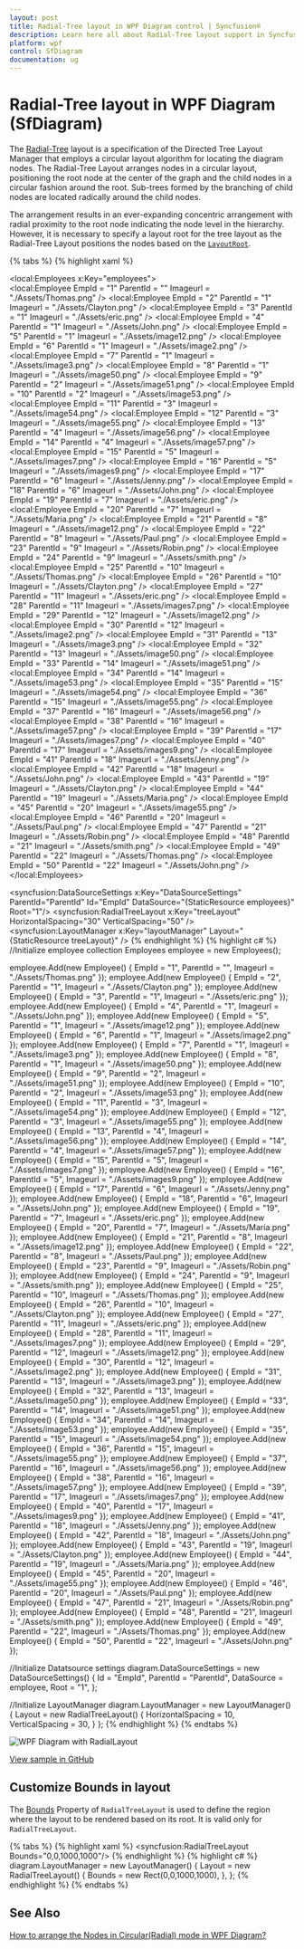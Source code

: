 ```yaml
---
layout: post
title: Radial-Tree layout in WPF Diagram control | Syncfusion®
description: Learn here all about Radial-Tree layout support in Syncfusion® WPF Diagram (SfDiagram) control and more.
platform: wpf
control: SfDiagram
documentation: ug
---
```


# Radial-Tree layout in WPF Diagram (SfDiagram)

The [Radial-Tree](https://help.syncfusion.com/cr/wpf/Syncfusion.UI.Xaml.Diagram.Layout.RadialTreeLayout.html) layout is a specification of the Directed Tree Layout Manager that employs a circular layout algorithm for locating the diagram nodes. The Radial-Tree Layout arranges nodes in a circular layout, positioning the root node at the center of the graph and the child nodes in a circular fashion around the root. Sub-trees formed by the branching of child nodes are located radically around the child nodes.  

The arrangement results in an ever-expanding concentric arrangement with radial proximity to the root node indicating the node level in the hierarchy. However, it is necessary to specify a layout root for the tree layout as the Radial-Tree Layout positions the nodes based on the [`LayoutRoot`](https://help.syncfusion.com/cr/wpf/Syncfusion.UI.Xaml.Diagram.Layout.RadialTreeLayout.html#Syncfusion_UI_Xaml_Diagram_Layout_RadialTreeLayout_LayoutRoot).

{% tabs %}
{% highlight xaml %}
<!--Initialize employee collection-->            
<local:Employees x:Key="employees">                
    <local:Employee EmpId = "1" ParentId = "" Imageurl = "./Assets/Thomas.png" />
    <local:Employee EmpId = "2" ParentId = "1" Imageurl = "./Assets/Clayton.png" />
    <local:Employee EmpId = "3" ParentId = "1" Imageurl = "./Assets/eric.png" />
    <local:Employee EmpId = "4" ParentId = "1" Imageurl = "./Assets/John.png" />
    <local:Employee EmpId = "5" ParentId = "1" Imageurl = "./Assets/image12.png" />
    <local:Employee EmpId = "6" ParentId = "1" Imageurl = "./Assets/image2.png" />
    <local:Employee EmpId = "7" ParentId = "1" Imageurl = "./Assets/image3.png" />
    <local:Employee EmpId = "8" ParentId = "1" Imageurl = "./Assets/image50.png" />
    <local:Employee EmpId = "9" ParentId = "2" Imageurl = "./Assets/image51.png" />
    <local:Employee EmpId = "10" ParentId = "2" Imageurl = "./Assets/image53.png" />
    <local:Employee EmpId = "11" ParentId = "3" Imageurl = "./Assets/image54.png" />
    <local:Employee EmpId = "12" ParentId = "3" Imageurl = "./Assets/image55.png" />
    <local:Employee EmpId = "13" ParentId = "4" Imageurl = "./Assets/image56.png" />
    <local:Employee EmpId = "14" ParentId = "4" Imageurl = "./Assets/image57.png" />
    <local:Employee EmpId = "15" ParentId = "5" Imageurl = "./Assets/images7.png" />
    <local:Employee EmpId = "16" ParentId = "5" Imageurl = "./Assets/images9.png" />
    <local:Employee EmpId = "17" ParentId = "6" Imageurl = "./Assets/Jenny.png" />
    <local:Employee EmpId = "18" ParentId = "6" Imageurl = "./Assets/John.png" />
    <local:Employee EmpId = "19" ParentId = "7" Imageurl = "./Assets/eric.png" />
    <local:Employee EmpId = "20" ParentId = "7" Imageurl = "./Assets/Maria.png" />
    <local:Employee EmpId = "21" ParentId = "8" Imageurl = "./Assets/image12.png" />
    <local:Employee EmpId = "22" ParentId = "8" Imageurl = "./Assets/Paul.png" />
    <local:Employee EmpId = "23" ParentId = "9" Imageurl = "./Assets/Robin.png" />
    <local:Employee EmpId = "24" ParentId = "9" Imageurl = "./Assets/smith.png" />
    <local:Employee EmpId = "25" ParentId = "10" Imageurl = "./Assets/Thomas.png" />
    <local:Employee EmpId = "26" ParentId = "10" Imageurl = "./Assets/Clayton.png" />
    <local:Employee EmpId = "27" ParentId = "11" Imageurl = "./Assets/eric.png" />
    <local:Employee EmpId = "28" ParentId = "11" Imageurl = "./Assets/images7.png" />
    <local:Employee EmpId = "29" ParentId = "12" Imageurl = "./Assets/image12.png" />
    <local:Employee EmpId = "30" ParentId = "12" Imageurl = "./Assets/image2.png" />
    <local:Employee EmpId = "31" ParentId = "13" Imageurl = "./Assets/image3.png" />
    <local:Employee EmpId = "32" ParentId = "13" Imageurl = "./Assets/image50.png" />
    <local:Employee EmpId = "33" ParentId = "14" Imageurl = "./Assets/image51.png" />
    <local:Employee EmpId = "34" ParentId = "14" Imageurl = "./Assets/image53.png" />
    <local:Employee EmpId = "35" ParentId = "15" Imageurl = "./Assets/image54.png" />
    <local:Employee EmpId = "36" ParentId = "15" Imageurl = "./Assets/image55.png" />
    <local:Employee EmpId = "37" ParentId = "16" Imageurl = "./Assets/image56.png" />
    <local:Employee EmpId = "38" ParentId = "16" Imageurl = "./Assets/image57.png" />
    <local:Employee EmpId = "39" ParentId = "17" Imageurl = "./Assets/images7.png" />
    <local:Employee EmpId = "40" ParentId = "17" Imageurl = "./Assets/images9.png" />
    <local:Employee EmpId = "41" ParentId = "18" Imageurl = "./Assets/Jenny.png" />
    <local:Employee EmpId = "42" ParentId = "18" Imageurl = "./Assets/John.png" />
    <local:Employee EmpId = "43" ParentId = "19" Imageurl = "./Assets/Clayton.png" />
    <local:Employee EmpId = "44" ParentId = "19" Imageurl = "./Assets/Maria.png" />
    <local:Employee EmpId = "45" ParentId = "20" Imageurl = "./Assets/image55.png" />
    <local:Employee EmpId = "46" ParentId = "20" Imageurl = "./Assets/Paul.png" />
    <local:Employee EmpId = "47" ParentId = "21" Imageurl = "./Assets/Robin.png" />
    <local:Employee EmpId = "48" ParentId = "21" Imageurl = "./Assets/smith.png" />
    <local:Employee EmpId = "49" ParentId = "22" Imageurl = "./Assets/Thomas.png" />
    <local:Employee EmpId = "50" ParentId = "22" Imageurl = "./Assets/John.png" />
</local:Employees>

<!--Initializes the DataSourceSettings -->
<syncfusion:DataSourceSettings x:Key="DataSourceSettings" 
                               ParentId="ParentId" Id="EmpId"
                               DataSource="{StaticResource employees}" 
                               Root="1"/>
    <!--Initialize the Layout-->
    <syncfusion:RadialTreeLayout x:Key="treeLayout" 
                                 HorizontalSpacing="30" 
                                 VerticalSpacing="50" />
    <!--Initialize the Layout Manager-->
    <syncfusion:LayoutManager x:Key="layoutManager" Layout="{StaticResource treeLayout}" />
{% endhighlight %}
{% highlight c# %}
//Initialize employee collection
Employees employee = new Employees();

employee.Add(new Employee() { EmpId = "1", ParentId = "", Imageurl = "./Assets/Thomas.png" });
employee.Add(new Employee() { EmpId = "2", ParentId = "1", Imageurl = "./Assets/Clayton.png" });
employee.Add(new Employee() { EmpId = "3", ParentId = "1", Imageurl = "./Assets/eric.png" });
employee.Add(new Employee() { EmpId = "4", ParentId = "1", Imageurl = "./Assets/John.png" });
employee.Add(new Employee() { EmpId = "5", ParentId = "1", Imageurl = "./Assets/image12.png" });
employee.Add(new Employee() { EmpId = "6", ParentId = "1", Imageurl = "./Assets/image2.png" });
employee.Add(new Employee() { EmpId = "7", ParentId = "1", Imageurl = "./Assets/image3.png" });
employee.Add(new Employee() { EmpId = "8", ParentId = "1", Imageurl = "./Assets/image50.png" });
employee.Add(new Employee() { EmpId = "9", ParentId = "2", Imageurl = "./Assets/image51.png" });
employee.Add(new Employee() { EmpId = "10", ParentId = "2", Imageurl = "./Assets/image53.png" });
employee.Add(new Employee() { EmpId = "11", ParentId = "3", Imageurl = "./Assets/image54.png" });
employee.Add(new Employee() { EmpId = "12", ParentId = "3", Imageurl = "./Assets/image55.png" });
employee.Add(new Employee() { EmpId = "13", ParentId = "4", Imageurl = "./Assets/image56.png" });
employee.Add(new Employee() { EmpId = "14", ParentId = "4", Imageurl = "./Assets/image57.png" });
employee.Add(new Employee() { EmpId = "15", ParentId = "5", Imageurl = "./Assets/images7.png" });
employee.Add(new Employee() { EmpId = "16", ParentId = "5", Imageurl = "./Assets/images9.png" });
employee.Add(new Employee() { EmpId = "17", ParentId = "6", Imageurl = "./Assets/Jenny.png" });
employee.Add(new Employee() { EmpId = "18", ParentId = "6", Imageurl = "./Assets/John.png" });
employee.Add(new Employee() { EmpId = "19", ParentId = "7", Imageurl = "./Assets/eric.png" });
employee.Add(new Employee() { EmpId = "20", ParentId = "7", Imageurl = "./Assets/Maria.png" });
employee.Add(new Employee() { EmpId = "21", ParentId = "8", Imageurl = "./Assets/image12.png" });
employee.Add(new Employee() { EmpId = "22", ParentId = "8", Imageurl = "./Assets/Paul.png" });
employee.Add(new Employee() { EmpId = "23", ParentId = "9", Imageurl = "./Assets/Robin.png" });
employee.Add(new Employee() { EmpId = "24", ParentId = "9", Imageurl = "./Assets/smith.png" });
employee.Add(new Employee() { EmpId = "25", ParentId = "10", Imageurl = "./Assets/Thomas.png" });
employee.Add(new Employee() { EmpId = "26", ParentId = "10", Imageurl = "./Assets/Clayton.png" });
employee.Add(new Employee() { EmpId = "27", ParentId = "11", Imageurl = "./Assets/eric.png" });
employee.Add(new Employee() { EmpId = "28", ParentId = "11", Imageurl = "./Assets/images7.png" });
employee.Add(new Employee() { EmpId = "29", ParentId = "12", Imageurl = "./Assets/image12.png" });
employee.Add(new Employee() { EmpId = "30", ParentId = "12", Imageurl = "./Assets/image2.png" });
employee.Add(new Employee() { EmpId = "31", ParentId = "13", Imageurl = "./Assets/image3.png" });
employee.Add(new Employee() { EmpId = "32", ParentId = "13", Imageurl = "./Assets/image50.png" });
employee.Add(new Employee() { EmpId = "33", ParentId = "14", Imageurl = "./Assets/image51.png" });
employee.Add(new Employee() { EmpId = "34", ParentId = "14", Imageurl = "./Assets/image53.png" });
employee.Add(new Employee() { EmpId = "35", ParentId = "15", Imageurl = "./Assets/image54.png" });
employee.Add(new Employee() { EmpId = "36", ParentId = "15", Imageurl = "./Assets/image55.png" });
employee.Add(new Employee() { EmpId = "37", ParentId = "16", Imageurl = "./Assets/image56.png" });
employee.Add(new Employee() { EmpId = "38", ParentId = "16", Imageurl = "./Assets/image57.png" });
employee.Add(new Employee() { EmpId = "39", ParentId = "17", Imageurl = "./Assets/images7.png" });
employee.Add(new Employee() { EmpId = "40", ParentId = "17", Imageurl = "./Assets/images9.png" });
employee.Add(new Employee() { EmpId = "41", ParentId = "18", Imageurl = "./Assets/Jenny.png" });
employee.Add(new Employee() { EmpId = "42", ParentId = "18", Imageurl = "./Assets/John.png" });
employee.Add(new Employee() { EmpId = "43", ParentId = "19", Imageurl = "./Assets/Clayton.png" });
employee.Add(new Employee() { EmpId = "44", ParentId = "19", Imageurl = "./Assets/Maria.png" });
employee.Add(new Employee() { EmpId = "45", ParentId = "20", Imageurl = "./Assets/image55.png" });
employee.Add(new Employee() { EmpId = "46", ParentId = "20", Imageurl = "./Assets/Paul.png" });
employee.Add(new Employee() { EmpId = "47", ParentId = "21", Imageurl = "./Assets/Robin.png" });
employee.Add(new Employee() { EmpId = "48", ParentId = "21", Imageurl = "./Assets/smith.png" });
employee.Add(new Employee() { EmpId = "49", ParentId = "22", Imageurl = "./Assets/Thomas.png" });
employee.Add(new Employee() { EmpId = "50", ParentId = "22", Imageurl = "./Assets/John.png" });

//Initialize Datatsource settings
diagram.DataSourceSettings = new DataSourceSettings()
{
    Id = "EmpId",
    ParentId = "ParentId",
    DataSource = employee,
    Root = "1",
};

//Initialize LayoutManager
diagram.LayoutManager = new LayoutManager()
{
    Layout = new RadialTreeLayout()
    {
        HorizontalSpacing = 10,
        VerticalSpacing = 30,
    }
};
{% endhighlight %}
{% endtabs %}

![WPF Diagram with RadialLayout](Automatic-Layouts_images/wpf-diagram-radial-layout.png)

[View sample in GitHub](https://github.com/SyncfusionExamples/WPF-Diagram-Examples/tree/master/Samples/Automatic%20Layout/Radial%20Tree)

## Customize Bounds in layout

The [Bounds](https://help.syncfusion.com/cr/wpf/Syncfusion.UI.Xaml.Diagram.Layout.LayoutBase.html#Syncfusion_UI_Xaml_Diagram_Layout_LayoutBase_Bounds) Property of `RadialTreeLayout` is used to define the region where the layout to be rendered based on its root. It is valid only for `RadialTreeLayout`.

{% tabs %}
{% highlight xaml %}
<syncfusion:RadialTreeLayout Bounds="0,0,1000,1000"/>
{% endhighlight %}
{% highlight c# %}
diagram.LayoutManager = new LayoutManager()
{
    Layout = new RadialTreeLayout()
    {
        Bounds = new Rect(0,0,1000,1000),
    },
};
{% endhighlight %}
{% endtabs %}

## See Also
[How to arrange the Nodes in Circular(Radial) mode in WPF Diagram?](https://support.syncfusion.com/kb/article/3342/how-to-arrange-the-nodes-in-circularradial-mode-in-wpf-diagram)